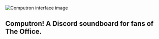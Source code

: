 ![Computron interface image](https://imgur.com/uBZoDXb)

## Computron! A Discord soundboard for fans of The Office.
